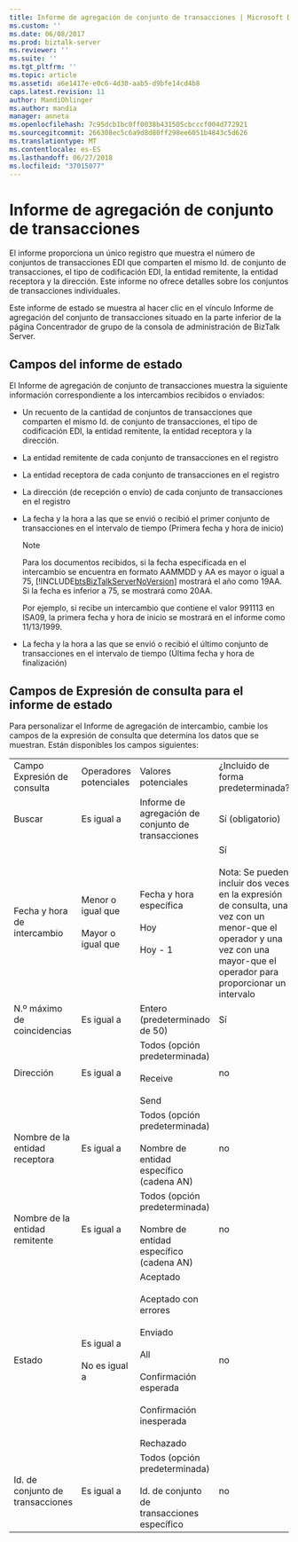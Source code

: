 ```yaml
---
title: Informe de agregación de conjunto de transacciones | Microsoft Docs
ms.custom: ''
ms.date: 06/08/2017
ms.prod: biztalk-server
ms.reviewer: ''
ms.suite: ''
ms.tgt_pltfrm: ''
ms.topic: article
ms.assetid: a6e1417e-e0c6-4d30-aab5-d9bfe14cd4b8
caps.latest.revision: 11
author: MandiOhlinger
ms.author: mandia
manager: anneta
ms.openlocfilehash: 7c95dcb1bc0ff0038b431505cbcccf004d772921
ms.sourcegitcommit: 266308ec5c6a9d8d80ff298ee6051b4843c5d626
ms.translationtype: MT
ms.contentlocale: es-ES
ms.lasthandoff: 06/27/2018
ms.locfileid: "37015077"
---
```

# <a name="transaction-set-aggregation-report"></a>Informe de agregación de conjunto de transacciones
El informe proporciona un único registro que muestra el número de conjuntos de transacciones EDI que comparten el mismo Id. de conjunto de transacciones, el tipo de codificación EDI, la entidad remitente, la entidad receptora y la dirección. Este informe no ofrece detalles sobre los conjuntos de transacciones individuales.  
  
 Este informe de estado se muestra al hacer clic en el vínculo Informe de agregación del conjunto de transacciones situado en la parte inferior de la página Concentrador de grupo de la consola de administración de BizTalk Server.  
  
## <a name="fields-in-the-status-report"></a>Campos del informe de estado  
 El Informe de agregación de conjunto de transacciones muestra la siguiente información correspondiente a los intercambios recibidos o enviados:  
  
- Un recuento de la cantidad de conjuntos de transacciones que comparten el mismo Id. de conjunto de transacciones, el tipo de codificación EDI, la entidad remitente, la entidad receptora y la dirección.  
  
- La entidad remitente de cada conjunto de transacciones en el registro  
  
- La entidad receptora de cada conjunto de transacciones en el registro  
  
- La dirección (de recepción o envío) de cada conjunto de transacciones en el registro  
  
- La fecha y la hora a las que se envió o recibió el primer conjunto de transacciones en el intervalo de tiempo (Primera fecha y hora de inicio)  
  
  > [!NOTE]
  >  Para los documentos recibidos, si la fecha especificada en el intercambio se encuentra en formato AAMMDD y AA es mayor o igual a 75, [!INCLUDE[btsBizTalkServerNoVersion](../includes/btsbiztalkservernoversion-md.md)] mostrará el año como 19AA. Si la fecha es inferior a 75, se mostrará como 20AA.  
  > 
  >  Por ejemplo, si recibe un intercambio que contiene el valor 991113 en ISA09, la primera fecha y hora de inicio se mostrará en el informe como 11/13/1999.  
  
- La fecha y la hora a las que se envió o recibió el último conjunto de transacciones en el intervalo de tiempo (Última fecha y hora de finalización)  
  
## <a name="fields-in-the-query-expression-for-the-status-report"></a>Campos de Expresión de consulta para el informe de estado  
 Para personalizar el Informe de agregación de intercambio, cambie los campos de la expresión de consulta que determina los datos que se muestran. Están disponibles los campos siguientes:  
  
|||||  
|-|-|-|-|  
|Campo Expresión de consulta|Operadores potenciales|Valores potenciales|¿Incluido de forma predeterminada?|  
|Buscar|Es igual a|Informe de agregación de conjunto de transacciones|Sí (obligatorio)|  
|Fecha y hora de intercambio|Menor o igual que<br /><br /> Mayor o igual que|Fecha y hora específica<br /><br /> Hoy<br /><br /> Hoy - 1|Sí<br /><br /> Nota: Se pueden incluir dos veces en la expresión de consulta, una vez con un menor-que el operador y una vez con una mayor-que el operador para proporcionar un intervalo|  
|N.º máximo de coincidencias|Es igual a|Entero (predeterminado de 50)|Sí|  
|Dirección|Es igual a|Todos (opción predeterminada)<br /><br /> Receive<br /><br /> Send|no|  
|Nombre de la entidad receptora|Es igual a|Todos (opción predeterminada)<br /><br /> Nombre de entidad específico (cadena AN)|no|  
|Nombre de la entidad remitente|Es igual a|Todos (opción predeterminada)<br /><br /> Nombre de entidad específico (cadena AN)|no|  
|Estado|Es igual a<br /><br /> No es igual a|Aceptado<br /><br /> Aceptado con errores<br /><br /> Enviado<br /><br /> All<br /><br /> Confirmación esperada<br /><br /> Confirmación inesperada<br /><br /> Rechazado|no|  
|Id. de conjunto de transacciones|Es igual a|Todos (opción predeterminada)<br /><br /> Id. de conjunto de transacciones específico|no|  
  
